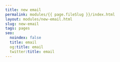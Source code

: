 ```yaml
---
title: new email
permalink: modules/{{ page.fileSlug }}/index.html
layout: modules/new-email.html
slug: new-email
tags: pages
seo:
  noindex: false
  title: email
  og:title: email
  twitter:title: email
---
```



